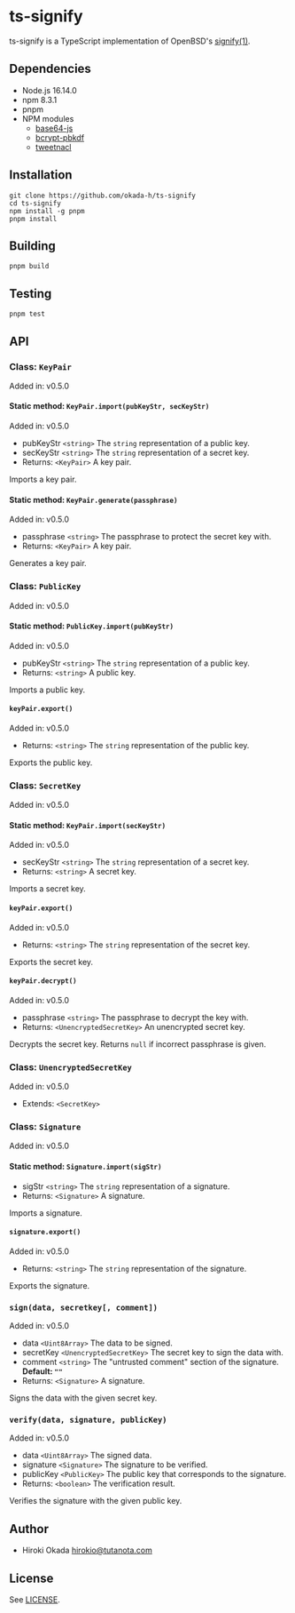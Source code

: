 # ts-signify

ts-signify is a TypeScript implementation of OpenBSD's
[signify(1)](https://man.openbsd.org/signify).

## Dependencies

- Node.js 16.14.0
- npm 8.3.1
- pnpm
- NPM modules
  - [base64-js](https://www.npmjs.com/package/base64-js)
  - [bcrypt-pbkdf](https://www.npmjs.com/package/bcrypt-pbkdf)
  - [tweetnacl](https://www.npmjs.com/package/tweetnacl)

## Installation

    git clone https://github.com/okada-h/ts-signify
    cd ts-signify
    npm install -g pnpm
    pnpm install

## Building

    pnpm build

## Testing

    pnpm test

## API

### Class: `KeyPair`

Added in: v0.5.0

#### Static method: `KeyPair.import(pubKeyStr, secKeyStr)`

Added in: v0.5.0

- pubKeyStr `<string>` The `string` representation of a public key.
- secKeyStr `<string>` The `string` representation of a secret key.
- Returns: `<KeyPair>` A key pair.

Imports a key pair.

#### Static method: `KeyPair.generate(passphrase)`

Added in: v0.5.0

- passphrase `<string>` The passphrase to protect the secret key with.
- Returns: `<KeyPair>` A key pair.

Generates a key pair.

### Class: `PublicKey`

Added in: v0.5.0

#### Static method: `PublicKey.import(pubKeyStr)`

Added in: v0.5.0

- pubKeyStr `<string>` The `string` representation of a public key.
- Returns: `<string>` A public key.

Imports a public key.

#### `keyPair.export()`

Added in: v0.5.0

- Returns: `<string>` The `string` representation of the public key.

Exports the public key.

### Class: `SecretKey`

Added in: v0.5.0

#### Static method: `KeyPair.import(secKeyStr)`

Added in: v0.5.0

- secKeyStr `<string>` The `string` representation of a secret key.
- Returns: `<string>` A secret key.

Imports a secret key.

#### `keyPair.export()`

Added in: v0.5.0

- Returns: `<string>` The `string` representation of the secret key.

Exports the secret key.

#### `keyPair.decrypt()`

Added in: v0.5.0

- passphrase `<string>` The passphrase to decrypt the key with.
- Returns: `<UnencryptedSecretKey>` An unencrypted secret key.

Decrypts the secret key. Returns `null` if incorrect passphrase is given.

### Class: `UnencryptedSecretKey`

Added in: v0.5.0

- Extends: `<SecretKey>`

### Class: `Signature`

Added in: v0.5.0

#### Static method: `Signature.import(sigStr)`

- sigStr `<string>` The `string` representation of a signature.
- Returns: `<Signature>` A signature.

Imports a signature.

#### `signature.export()`

Added in: v0.5.0

- Returns: `<string>` The `string` representation of the signature.

Exports the signature.

### `sign(data, secretkey[, comment])`

Added in: v0.5.0

- data `<Uint8Array>` The data to be signed.
- secretKey `<UnencryptedSecretKey>` The secret key to sign the data with.
- comment `<string>` The "untrusted comment" section of the signature.
  **Default: `""`**
- Returns: `<Signature>` A signature.

Signs the data with the given secret key.

### `verify(data, signature, publicKey)`

Added in: v0.5.0

- data `<Uint8Array>` The signed data.
- signature `<Signature>` The signature to be verified.
- publicKey `<PublicKey>` The public key that corresponds to the signature.
- Returns: `<boolean>` The verification result.

Verifies the signature with the given public key.

## Author

- Hiroki Okada <hirokio@tutanota.com>

## License

See [LICENSE](LICENSE).
